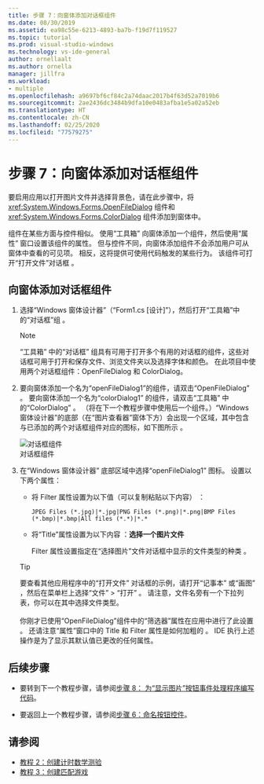 ```yaml
---
title: 步骤 7：向窗体添加对话框组件
ms.date: 08/30/2019
ms.assetid: ea98c55e-6213-4893-ba7b-f19d7f119527
ms.topic: tutorial
ms.prod: visual-studio-windows
ms.technology: vs-ide-general
author: ornellaalt
ms.author: ornella
manager: jillfra
ms.workload:
- multiple
ms.openlocfilehash: a9697bf6cf84c2a74daac2017b4f63d52a7019b6
ms.sourcegitcommit: 2ae2436dc3484b9dfa10e0483afba1e5a02a52eb
ms.translationtype: HT
ms.contentlocale: zh-CN
ms.lasthandoff: 02/25/2020
ms.locfileid: "77579275"
---
```

# <a name="step-7-add-dialog-components-to-your-form"></a>步骤 7：向窗体添加对话框组件

要启用应用以打开图片文件并选择背景色，请在此步骤中，将 <xref:System.Windows.Forms.OpenFileDialog> 组件和 <xref:System.Windows.Forms.ColorDialog> 组件添加到窗体中。

组件在某些方面与控件相似。 使用“工具箱”  向窗体添加一个组件，然后使用“属性”  窗口设置该组件的属性。 但与控件不同，向窗体添加组件不会添加用户可从窗体中查看的可见项。 相反，这将提供可使用代码触发的某些行为。 该组件可打开“打开文件”对话框  。

## <a name="to-add-dialog-components-to-your-form"></a>向窗体添加对话框组件

1. 选择“Windows 窗体设计器”（“Form1.cs [设计]”），然后打开“工具箱”中的“对话框”组     。

    > [!NOTE]
    > “工具箱”  中的“对话框”  组具有可用于打开多个有用的对话框的组件，这些对话框可用于打开和保存文件、浏览文件夹以及选择字体和颜色。 在此项目中使用两个对话框组件：OpenFileDialog 和 ColorDialog。

1. 要向窗体添加一个名为“openFileDialog1”的组件，请双击“OpenFileDialog”   。 要向窗体添加一个名为“colorDialog1”  的组件，请双击“工具箱”  中的“ColorDialog”  。 （将在下一个教程步骤中使用后一个组件。）“Windows 窗体设计器”的底部（在“图片查看器”窗体下方）会出现一个区域，其中包含与已添加的两个对话框组件对应的图标，如下图所示   。

     ![对话框组件](../ide/media/express_dialogsadded.png)<br>对话框组件 

1. 在“Windows 窗体设计器”  底部区域中选择“openFileDialog1”  图标。 设置以下两个属性：

    - 将 Filter 属性设置为以下值（可以复制粘贴以下内容）  ：

        ```
        JPEG Files (*.jpg)|*.jpg|PNG Files (*.png)|*.png|BMP Files (*.bmp)|*.bmp|All files (*.*)|*.*
        ```

    - 将“Title”属性设置为以下内容  ：**选择一个图片文件**

         Filter 属性设置指定在“选择图片”文件对话框中显示的文件类型的种类   。

    > [!TIP]
    > 要查看其他应用程序中的“打开文件”  对话框的示例，请打开“记事本”  或“画图”  ，然后在菜单栏上选择“文件”   > “打开”  。 请注意，文件名旁有一个下拉列表，你可以在其中选择文件类型。 <br/><br/>你刚才已使用“OpenFileDialog”组件中的“筛选器”属性在应用中进行了此设置   。 还请注意“属性”窗口中的 Title 和 Filter 属性是如何加粗的    。 IDE 执行上述操作是为了显示其默认值已更改的任何属性。

## <a name="next-steps"></a>后续步骤

* 要转到下一个教程步骤，请参阅[步骤 8：  为“显示图片”按钮事件处理程序编写代码](../ide/step-8-write-code-for-the-show-a-picture-button-event-handler.md)。

* 要返回上一个教程步骤，请参阅[步骤 6：命名按钮控件](../ide/step-6-name-your-button-controls.md)。

## <a name="see-also"></a>请参阅

* [教程 2：创建计时数学测验](tutorial-2-create-a-timed-math-quiz.md)
* [教程 3：创建匹配游戏](tutorial-3-create-a-matching-game.md)
